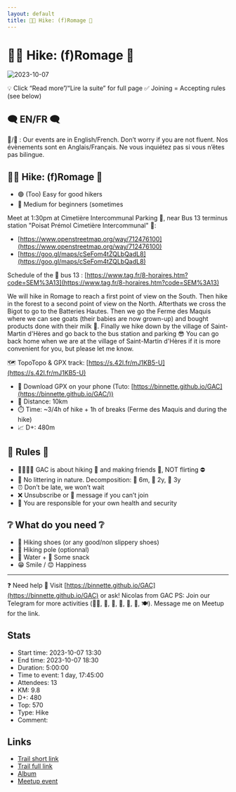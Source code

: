 ```yaml
---
layout: default
title: 🥾🔵 Hike: (f)Romage 🧀
---
```


# 🥾🔵 Hike: (f)Romage 🧀

![2023-10-07](../img/orig/2023-10-07.jpg)

💡 Click “Read more”/“Lire la suite” for full page ✅ Joining = Accepting rules (see below)

##  🗨️ EN/FR 🗨️ 
🦅/🐓 : Our events are in English/French. Don’t worry if you are not fluent. Nos évènements sont en Anglais/Français. Ne vous inquiétez pas si vous n’êtes pas bilingue.

##  🥾🔵 Hike: (f)Romage 🧀 

* 🟢 (Too) Easy for good hikers
* 🔵 Medium for beginners (sometimes

Meet at 1:30pm at Cimetière Intercommunal Parking 🚗, near Bus 13 terminus station "Poisat Prémol Cimetière Intercommunal" 🚌:

* [https://www.openstreetmap.org/way/712476100](https://www.openstreetmap.org/way/712476100)
* [https://goo.gl/maps/cSeFom4tZQLbQadL8](https://goo.gl/maps/cSeFom4tZQLbQadL8)

Schedule of the 🚌 bus 13 : [https://www.tag.fr/8-horaires.htm?code=SEM%3A13](https://www.tag.fr/8-horaires.htm?code=SEM%3A13)

We will hike in Romage to reach a first point of view on the South. Then hike in the forest to a second point of view on the North. Afterthats we cross the Bigot to go to the Batteries Hautes. Then we go the Ferme des Maquis where we can see goats (their babies are now grown-up) and bought products done with their milk 🧀. Finally we hike down by the village of Saint-Martin d'Hères and go back to the bus station and parking 😎 You can go back home when we are at the village of Saint-Martin d'Hères if it is more convenient for you, but please let me know.

🗺️ TopoTopo & GPX track: [https://s.42l.fr/mJ1KB5-U](https://s.42l.fr/mJ1KB5-U)
* 📲 Download GPX on your phone (Tuto: [https://binnette.github.io/GAC](https://binnette.github.io/GAC/))
* 📏 Distance: 10km
* ⏱️ Time: \~3/4h of hike + 1h of breaks (Ferme des Maquis and during the hike)
* 📈 D+: 480m

##  📜 Rules 📜 

* 🚶‍♀️🚶‍♂️ GAC is about hiking 🥾 and making friends 🤗, NOT flirting ⛔
* 🚮 No littering in nature. Decomposition: 🍊 6m, 🍌 2y, 🥚 3y
* ⏰ Don’t be late, we won’t wait
* ❌ Unsubscribe or 💬 message if you can’t join
* 💟 You are responsible for your own health and security

##  ❔ What do you need ❔ 

* 🥾 Hiking shoes (or any good/non slippery shoes)
* 🥢 Hiking pole (optionnal)
* 🧃 Water + 🍫 Some snack
* 😁 Smile / 😊 Happiness

***

❓ Need help 🤔 Visit [https://binnette.github.io/GAC](https://binnette.github.io/GAC) or ask!
Nicolas from GAC
PS: Join our Telegram for more activities (🧗‍♀️, 🏓, 🎳, 🎲, 🎥, 🎵, 🍽️). Message me on Meetup for the link.

## Stats

- Start time: 2023-10-07 13:30
- End time: 2023-10-07 18:30
- Duration: 5:00:00
- Time to event: 1 day, 17:45:00
- Attendees: 13
- KM: 9.8
- D+: 480
- Top: 570
- Type: Hike
- Comment: 

## Links

- [Trail short link](https://s.42l.fr/mJ1KB5-U)
- [Trail full link]()
- [Album](https://binnette.github.io/GacImg2023/2023-10-07-🥾🔵-Hike-fRomage-🧀.html)
- [Meetup event](https://www.meetup.com/grenoble-adventure-club-english-french/events/296560263/)
